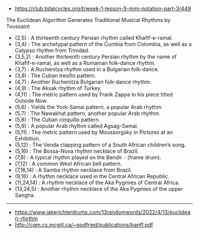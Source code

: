 - https://club.tidalcycles.org/t/week-1-lesson-5-mini-notation-part-3/449

The Euclidean Algorithm Generates Traditional Musical Rhythms by Toussaint

- (2,5) : A thirteenth century Persian rhythm called Khafif-e-ramal.
- (3,4) : The archetypal pattern of the Cumbia from Colombia, as well as a Calypso rhythm from Trinidad.
- (3,5,2) : Another thirteenth century Persian rhythm by the name of Khafif-e-ramal, as well as a Rumanian folk-dance rhythm.
- (3,7) : A Ruchenitza rhythm used in a Bulgarian folk-dance.
- (3,8) : The Cuban tresillo pattern.
- (4,7) : Another Ruchenitza Bulgarian folk-dance rhythm.
- (4,9) : The Aksak rhythm of Turkey.
- (4,11) : The metric pattern used by Frank Zappa in his piece titled Outside Now.
- (5,6) : Yields the York-Samai pattern, a popular Arab rhythm.
- (5,7) : The Nawakhat pattern, another popular Arab rhythm.
- (5,8) : The Cuban cinquillo pattern.
- (5,9) : A popular Arab rhythm called Agsag-Samai.
- (5,11) : The metric pattern used by Moussorgsky in Pictures at an Exhibition.
- (5,12) : The Venda clapping pattern of a South African children’s song.
- (5,16) : The Bossa-Nova rhythm necklace of Brazil.
- (7,8) : A typical rhythm played on the Bendir - (frame drum).
- (7,12) : A common West African bell pattern.
- (7,16,14) : A Samba rhythm necklace from Brazil.
- (9,16) : A rhythm necklace used in the Central African Republic.
- (11,24,14) : A rhythm necklace of the Aka Pygmies of Central Africa.
- (13,24,5) : Another rhythm necklace of the Aka Pygmies of the upper Sangha.

---

- https://www.jakerichterdrums.com/13randomwords/2022/4/13/euclidean-rhythm
- http://cgm.cs.mcgill.ca/~godfried/publications/banff.pdf
